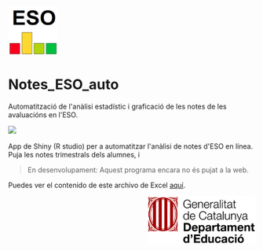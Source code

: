 <p align="left">
  <img src="https://github.com/josepACTG/Notes_ESO_auto/blob/main/www/Icon.png" width="100"/>
</p>


# Notes_ESO_auto
Automatització de l'anàlisi estadístic i graficació de les notes de les avaluacións en l'ESO.

![](https://github.com/josepACTG/Notes_ESO_auto/blob/main/www/a1.gif)


App de Shiny (R studio) per a automatitzar l'anàlisi de notes d'ESO en línea.
Puja les notes trimestrals dels alumnes, i 

> En desenvolupament: Aquest programa encara no és pujat a la web.

Puedes ver el contenido de este archivo de Excel [aquí](https://github.com/josepACTG/Notes_ESO_auto/blob/main/Exemple_notes.xlsx).


<p align="right">
  <img src="https://github.com/josepACTG/Notes_ESO_auto/blob/main/www/departament_educacio.jpg" width="220"/>
</p>
